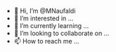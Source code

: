 - 👋 Hi, I’m @MNaufaldi
- 👀 I’m interested in ...
- 🌱 I’m currently learning ...
- 💞️ I’m looking to collaborate on ...
- 📫 How to reach me ...

<!---
MNaufaldi/MNaufaldi is a ✨ special ✨ repository because its `README.md` (this file) appears on your GitHub profile.
You can click the Preview link to take a look at your changes.
--->
